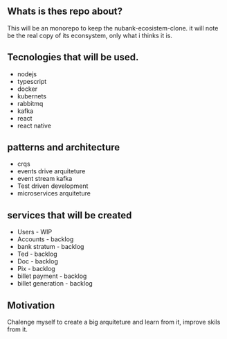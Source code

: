 ## Whats is thes repo about? 

 This will be an monorepo to keep the nubank-ecosistem-clone.
it will note be the real copy of its econsystem, only what i thinks it is.

## Tecnologies that will be used.

* nodejs
* typescript
* docker
* kubernets
* rabbitmq
* kafka
* react 
* react native

## patterns and architecture

* crqs
* events drive arquiteture
* event stream kafka
* Test driven development
* microservices arquiteture

## services that will be created

* Users - WIP
* Accounts - backlog
* bank stratum - backlog
* Ted - backlog
* Doc - backlog
* Pix - backlog
* billet payment - backlog
* billet generation - backlog

## Motivation

Chalenge myself to create a big arquiteture and learn from it, improve skils from it. 





